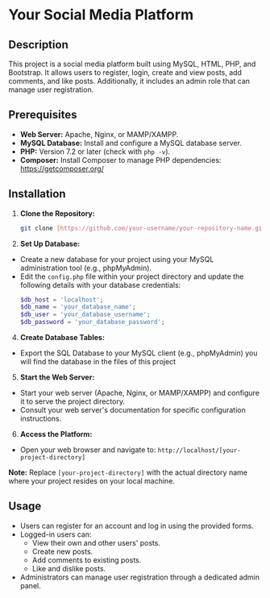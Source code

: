 
# Your Social Media Platform

## Description

This project is a social media platform built using MySQL, HTML, PHP, and Bootstrap. It allows users to register, login, create and view posts, add comments, and like posts. Additionally, it includes an admin role that can manage user registration.

## Prerequisites

- **Web Server:** Apache, Nginx, or MAMP/XAMPP.
- **MySQL Database:** Install and configure a MySQL database server.
- **PHP:** Version 7.2 or later (check with `php -v`).
- **Composer:** Install Composer to manage PHP dependencies: https://getcomposer.org/

## Installation

1. **Clone the Repository:**

   ```bash 
   git clone [https://github.com/your-username/your-repository-name.git]
   ```
  2. **Set Up Database:**
  -   Create a new database for your project using your MySQL administration tool (e.g., phpMyAdmin).
-   Edit the `config.php` file within your project directory and update the following details with your database credentials:
	```php
	$db_host = 'localhost';
	$db_name = 'your_database_name';
	$db_user = 'your_database_username';
	$db_password = 'your_database_password';
	```
   4. **Create Database Tables:**
   - Export the SQL Database to your MySQL client (e.g., phpMyAdmin) 
   you will find the database in the files of this project
   
   5. **Start the Web Server:**
   -   Start your web server (Apache, Nginx, or MAMP/XAMPP) and configure it to serve the project directory.
-   Consult your web server's documentation for specific configuration instructions.
   6. **Access the Platform:**
   -   Open your web browser and navigate to: `http://localhost/[your-project-directory]`

**Note:** Replace `[your-project-directory]` with the actual directory name where your project resides on your local machine.

## Usage

-   Users can register for an account and log in using the provided forms.
-   Logged-in users can:
    -   View their own and other users' posts.
    -   Create new posts.
    -   Add comments to existing posts.
    -   Like and dislike posts.
-   Administrators can manage user registration through a dedicated admin panel.
